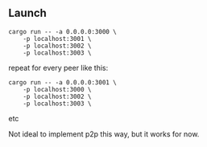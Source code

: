 ## Launch
```
cargo run -- -a 0.0.0.0:3000 \
    -p localhost:3001 \
    -p localhost:3002 \
    -p localhost:3003 \
```
repeat for every peer like this:
```
cargo run -- -a 0.0.0.0:3001 \
    -p localhost:3000 \
    -p localhost:3002 \
    -p localhost:3003 \
```
etc

Not ideal to implement p2p this way, but it works for now.